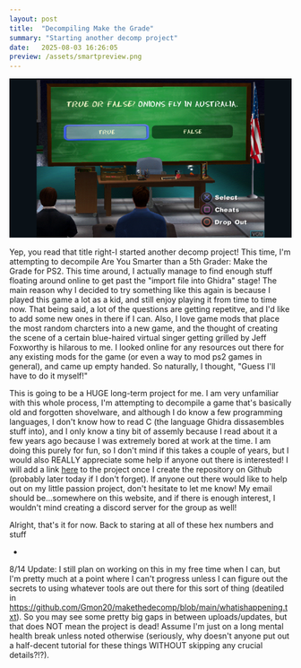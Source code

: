```yaml
---
layout: post
title:  "Decompiling Make the Grade"
summary: "Starting another decomp project"
date:   2025-08-03 16:26:05
preview: /assets/smartpreview.png
---
```


![Picture 1](/assets/fullsizesmart.png)

Yep, you read that title right-I started another decomp project! This time, I'm attempting to decompile Are You Smarter than a 5th Grader: Make the Grade for PS2. This time around, I actually manage to find enough stuff floating around online to get past the "import file into Ghidra" stage! The main reason why I decided to try something like this again is because I played this game a lot as a kid, and still enjoy playing it from time to time now. That being said, a lot of the questions are getting repetitve, and I'd like to add some new ones in there if I can. Also, I love game mods that place the most random charcters into a new game, and the thought of creating the scene of a certain blue-haired virtual singer getting grilled by Jeff Foxworthy is hilarous to me. I looked online for any resources out there for any existing mods for the game (or even a way to mod ps2 games in general), and came up empty handed. So naturally, I thought, "Guess I'll have to do it myself!"

This is going to be a HUGE long-term project for me. I am very unfamiliar with this whole process, I'm attempting to decompile a game that's basically old and forgotten shovelware, and although I do know a few programming languages, I don't know how to read C (the language Ghidra dissasembles stuff into), and I only know a tiny bit of assemly because I read about it a few years ago because I was extremely bored at work at the time. I am doing this purely for fun, so I don't mind if this takes a couple of years, but I would also REALLY appreciate some help if anyone out there is interested! I will add a link [here](https://github.com/Gmon20/makethedecomp/tree/main) to the project once I create the repository on Github (probably later today if I don't forget). If anyone out there would like to help out on my little passion project, don't hesitate to let me know! My email should be...somewhere on this website, and if there is enough interest, I wouldn't mind creating a discord server for the group as well!

Alright, that's it for now. Back to staring at all of these hex numbers and stuff

-

8/14 Update: I still plan on working on this in my free time when I can, but I'm pretty much at a point where I can't progress unless I can figure out the secrets to using whatever tools are out there for this sort of thing (deatiled in https://github.com/Gmon20/makethedecomp/blob/main/whatishappening.txt). So you may see some pretty big gaps in between uploads/updates, but that does NOT mean the project is dead! Assume I'm just on a long mental health break unless noted otherwise (seriously, why doesn't anyone put out a half-decent tutorial for these things WITHOUT skipping any crucial details?!?).  
